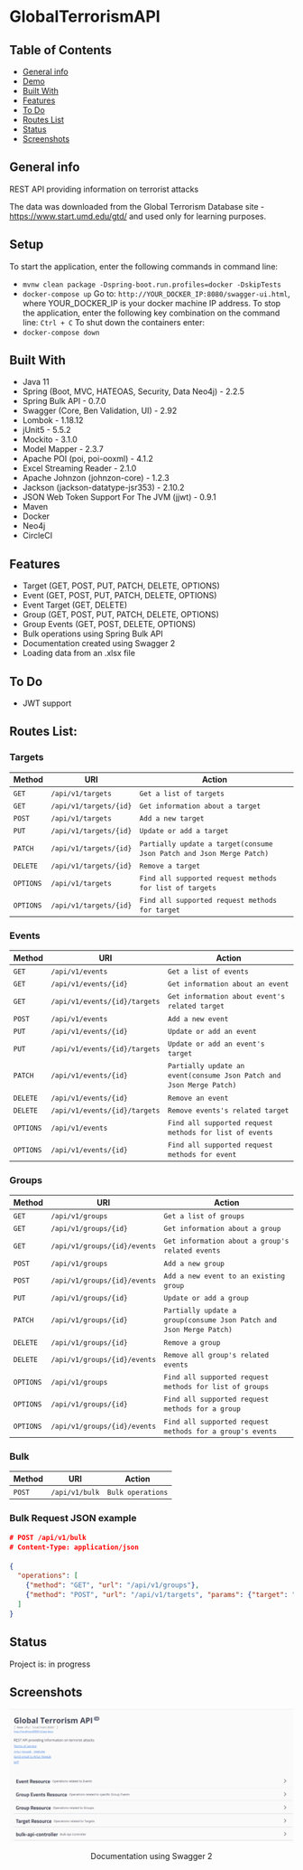 # GlobalTerrorismAPI

## Table of Contents
* [General info](#general-info)
* [Demo](#demo)
* [Built With](#built-with)
* [Features](#features)
* [To Do](#to-do)
* [Routes List](#routes-list)
* [Status](#status)
* [Screenshots](#screenshots)

## General info
REST API providing information on terrorist attacks

The data was downloaded from the Global Terrorism Database site - https://www.start.umd.edu/gtd/ and used only for learning purposes.

## Setup
To start the application, enter the following commands in command line:
- `mvnw clean package -Dspring-boot.run.profiles=docker -DskipTests`
- `docker-compose up`
Go to: `http://YOUR_DOCKER_IP:8080/swagger-ui.html`,
where YOUR_DOCKER_IP is your docker machine IP address.
To stop the application, enter the following key combination on the command line: `Ctrl + C`
To shut down the containers enter:
- `docker-compose down`

## Built With
- Java 11
- Spring (Boot, MVC, HATEOAS, Security, Data Neo4j) - 2.2.5
- Spring Bulk API - 0.7.0
- Swagger (Core, Ben Validation, UI) - 2.92
- Lombok - 1.18.12
- jUnit5 - 5.5.2
- Mockito - 3.1.0
- Model Mapper - 2.3.7
- Apache POI (poi, poi-ooxml) - 4.1.2
- Excel Streaming Reader - 2.1.0
- Apache Johnzon (johnzon-core) - 1.2.3
- Jackson (jackson-datatype-jsr353) - 2.10.2
- JSON Web Token Support For The JVM (jjwt) - 0.9.1
- Maven
- Docker
- Neo4j
- CircleCI

## Features
- Target (GET, POST, PUT, PATCH, DELETE, OPTIONS)
- Event (GET, POST, PUT, PATCH, DELETE, OPTIONS)
- Event Target (GET, DELETE)
- Group (GET, POST, PUT, PATCH, DELETE, OPTIONS)
- Group Events (GET, POST, DELETE, OPTIONS)
- Bulk operations using Spring Bulk API
- Documentation created using Swagger 2
- Loading data from an .xlsx file

## To Do
- JWT support

## Routes List:

### Targets

| Method     | URI                               | Action                                                               |
|------------|-----------------------------------|----------------------------------------------------------------------|
| `GET`      | `/api/v1/targets`                 | `Get a list of targets`                                              |
| `GET`      | `/api/v1/targets/{id}`            | `Get information about a target`                                     |
| `POST`     | `/api/v1/targets`                 | `Add a new target`                                                   |
| `PUT`      | `/api/v1/targets/{id}`            | `Update or add a target`                                             |
| `PATCH`    | `/api/v1/targets/{id}`            | `Partially update a target(consume Json Patch and Json Merge Patch)` |
| `DELETE`   | `/api/v1/targets/{id}`            | `Remove a target`                                                    |
| `OPTIONS`  | `/api/v1/targets`                 | `Find all supported request methods for list of targets`             |
| `OPTIONS`  | `/api/v1/targets/{id}`            | `Find all supported request methods for target`                      |

### Events

| Method     | URI                               | Action                                                               |
|------------|-----------------------------------|----------------------------------------------------------------------|
| `GET`      | `/api/v1/events`                  | `Get a list of events`                                               |
| `GET`      | `/api/v1/events/{id}`             | `Get information about an event`                                     |
| `GET`      | `/api/v1/events/{id}/targets`     | `Get information about event's related target`                       |
| `POST`     | `/api/v1/events`                  | `Add a new event`                                                    |
| `PUT`      | `/api/v1/events/{id}`             | `Update or add an event`                                             |
| `PUT`      | `/api/v1/events/{id}/targets`     | `Update or add an event's target`                                    |
| `PATCH`    | `/api/v1/events/{id}`             | `Partially update an event(consume Json Patch and Json Merge Patch)` |
| `DELETE`   | `/api/v1/events/{id}`             | `Remove an event`                                                    |
| `DELETE`   | `/api/v1/events/{id}/targets`     | `Remove events's related target`                                     |
| `OPTIONS`  | `/api/v1/events`                  | `Find all supported request methods for list of events`              |
| `OPTIONS`  | `/api/v1/events/{id}`             | `Find all supported request methods for event`                       |

### Groups

| Method     | URI                               | Action                                                               |
|------------|-----------------------------------|----------------------------------------------------------------------|
| `GET`      | `/api/v1/groups`                  | `Get a list of groups`                                               |
| `GET`      | `/api/v1/groups/{id}`             | `Get information about a group`                                      |
| `GET`      | `/api/v1/groups/{id}/events`      | `Get information about a group's related events`                     |
| `POST`     | `/api/v1/groups`                  | `Add a new group`                                                    |
| `POST`     | `/api/v1/groups/{id}/events`      | `Add a new event to an existing group`                               |
| `PUT`      | `/api/v1/groups/{id}`             | `Update or add a group`                                              |
| `PATCH`    | `/api/v1/groups/{id}`             | `Partially update a group(consume Json Patch and Json Merge Patch)`  |
| `DELETE`   | `/api/v1/groups/{id}`             | `Remove a group`                                                     |
| `DELETE`   | `/api/v1/groups/{id}/events`      | `Remove all group's related events`                                  |
| `OPTIONS`  | `/api/v1/groups`                  | `Find all supported request methods for list of groups`              |
| `OPTIONS`  | `/api/v1/groups/{id}`             | `Find all supported request methods for a group`                     |
| `OPTIONS`  | `/api/v1/groups/{id}/events`      | `Find all supported request methods for a group's events`            |

### Bulk
| Method     | URI                               | Action                                                               |
|------------|-----------------------------------|----------------------------------------------------------------------|
| `POST`      | `/api/v1/bulk`                   | `Bulk operations`                                                    |

### Bulk Request JSON example
```json
# POST /api/v1/bulk
# Content-Type: application/json

{
  "operations": [
    {"method": "GET", "url": "/api/v1/groups"},
    {"method": "POST", "url": "/api/v1/targets", "params": {"target": "New Target"}}
  ]
}
```

## Status
Project is: in progress

## Screenshots
![Documentation](./src/main/resources/screenshots/documentation.png)
<p style="text-align: center">Documentation using Swagger 2</p>